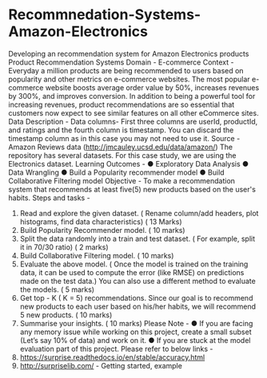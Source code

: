 # Recommnedation-Systems-Amazon-Electronics
Developing an recommendation system for Amazon Electronics products
Product Recommendation Systems
Domain ​- ​E-commerce
Context ​- ​Everyday a million products are being recommended to users based on
popularity and other metrics on e-commerce websites. The most popular e-commerce
website boosts average order value by 50%, increases revenues by 300%, and
improves conversion. In addition to being a powerful tool for increasing revenues,
product recommendations are so essential that customers now expect to see similar
features on all other eCommerce sites.
Data Description​ -
Data columns- First three columns are userId, productId, and ratings and the fourth
column is timestamp. You can discard the timestamp column as in this case you may
not need to use it.
Source ​- ​ ​Amazon Reviews data (http://jmcauley.ucsd.edu/data/amazon/) The
repository has several datasets. For this case study, we are using the Electronics
dataset.
Learning Outcomes ​-
● Exploratory Data Analysis
● Data Wrangling
● Build a Popularity recommender model
● Build Collaborative Filtering model
Objective ​- ​To make a recommendation system that recommends at least five(5)
new products based on the user's habits.
Steps and tasks​ -
1. Read and explore the given dataset. ( Rename column/add headers, plot
histograms, find data characteristics) ( 13 Marks)
2. Build Popularity Recommender model. ( 10 marks)
3. Split the data randomly into a train and test dataset. ( For example, split it in
70/30 ratio) ( 2 marks)
4. Build Collaborative Filtering model. ( 10 marks)
5. Evaluate the above model. ( Once the model is trained on the training data, it
can be used to compute the error (like RMSE) on predictions made on the test
data.) You can also use a different method to evaluate the models. ( 5 marks)
6. Get top - K ( K = 5) recommendations. Since our goal is to recommend new
products to each user based on his/her habits, we will recommend 5 new
products. ( 10 marks)
7. Summarise your insights. ( 10 marks)
Please Note -
● If you are facing any memory issue while working on this project, create a small
subset (Let’s say 10% of data) and work on it.
● If you are stuck at the model evaluation part of this project.
Please refer to below links -
1. ​https://surprise.readthedocs.io/en/stable/accuracy.html
2. ​http://surpriselib.com/​ - Getting started, example
